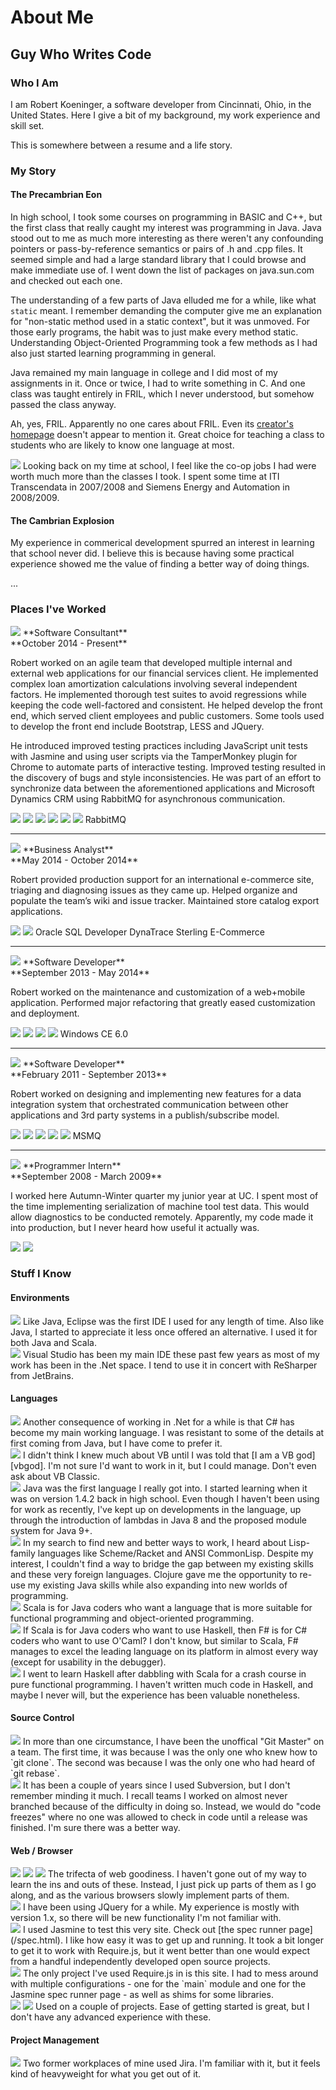 # About Me

## Guy Who Writes Code

### Who I Am

I am Robert Koeninger, a software developer from Cincinnati, Ohio, in the United States. Here I give a bit of my background, my work experience and skill set.

This is somewhere between a resume and a life story.

### My Story

#### The Precambrian Eon

In high school, I took some courses on programming in BASIC and C++, but the first class that really caught my interest was programming in Java. Java stood out to me as much more interesting as there weren't any confounding pointers or pass-by-reference semantics or pairs of .h and .cpp files. It seemed simple and had a large standard library that I could browse and make immediate use of. I went down the list of packages on java.sun.com and checked out each one.

The understanding of a few parts of Java elluded me for a while, like what `static` meant. I remember demanding the computer give me an explanation for "non-static method used in a static context", but it was unmoved. For those early programs, the habit was to just make every method static. Understanding Object-Oriented Programming took a few methods as I had also just started learning programming in general.

Java remained my main language in college and I did most of my assignments in it. Once or twice, I had to write something in C. And one class was taught entirely in FRIL, which I never understood, but somehow passed the class anyway.

Ah, yes, FRIL. Apparently no one cares about FRIL. Even its [creator's homepage][trevormartin] doesn't appear to mention it. Great choice for teaching a class to students who are likely to know one language at most.

<img src="/logos/siemens_logo.svg" class="inset-right" />
Looking back on my time at school, I feel like the co-op jobs I had were worth much more than the classes I took. I spent some time at ITI Transcendata in 2007/2008 and Siemens Energy and Automation in 2008/2009.

#### The Cambrian Explosion

My experience in commerical development spurred an interest in learning that school never did. I believe this is because having some practical experience showed me the value of finding a better way of doing things.

...

### Places I've Worked

<img src="/logos/sds.svg" class="heading" />
**Software Consultant**<br />**October 2014 - Present**

Robert worked on an agile team that developed multiple internal and external web applications for our financial services client. He implemented complex loan amortization calculations involving several independent factors. He implemented thorough test suites to avoid regressions while keeping the code well-factored and consistent. He helped develop the front end, which served client employees and public customers. Some tools used to develop the front end include Bootstrap, LESS and JQuery.

He introduced improved testing practices including JavaScript unit tests with Jasmine and using user scripts via the TamperMonkey plugin for Chrome to automate parts of interactive testing. Improved testing resulted in the discovery of bugs and style inconsistencies. He was part of an effort to synchronize data between the aforementioned applications and Microsoft Dynamics CRM using RabbitMQ for asynchronous communication.

<div class="icon-set">
    <img src="/logos/csharp.svg" class="detail" />
    <img src="/logos/vs.svg" class="detail" />
    <img src="/logos/razor.svg" class="detail" />
    <img src="/logos/javascript.svg" class="detail" />
    <img src="/logos/jquery_icon.svg" class="detail" />
    <img src="/logos/git.svg" class="detail" />
    RabbitMQ
</div>

---

<img src="/logos/cengage.svg" class="heading" />
**Business Analyst**<br />**May 2014 - October 2014**

Robert provided production support for an international e-commerce site, triaging and diagnosing issues as they came up. Helped organize and populate the team’s wiki and issue tracker. Maintained store catalog export applications.

<div class="icon-set">
    <img src="/logos/java.svg" class="detail" />
    <img src="/logos/jira_icon.svg" class="detail" />
    Oracle
    SQL Developer
    DynaTrace
    Sterling E-Commerce
</div>

---

<img src="/logos/apexCovantage.svg" class="heading" />
**Software Developer**<br />**September 2013 - May 2014**

Robert worked on the maintenance and customization of a web+mobile application. Performed major refactoring that greatly eased customization and deployment.

<div class="icon-set">
    <img src="/logos/csharp.svg" class="detail" />
    <img src="/logos/vs.svg" class="detail" />
    <img src="/logos/javascript.svg" class="detail" />
    <img src="/logos/jira_icon.svg" class="detail" />
    Windows CE 6.0
</div>

---

<img src="/logos/reyrey.svg" class="heading" />
**Software Developer**<br />**February 2011 - September 2013**

Robert worked on designing and implementing new features for a data integration system that orchestrated communication between other applications and 3rd party systems in a publish/subscribe model.

<div class="icon-set">
    <img src="/logos/csharp.svg" class="detail" />
    <img src="/logos/vs.svg" class="detail" />
    <img src="/logos/javascript.svg" class="detail" />
    <img src="/logos/xml.svg" class="detail" />
    <img src="/logos/svn.svg" class="detail" />
    MSMQ
</div>

---

<img src="/logos/siemens_logo.svg" class="heading" />
**Programmer Intern**<br />**September 2008 - March 2009**

I worked here Autumn-Winter quarter my junior year at UC. I spent most of the time implementing serialization of machine tool test data. This would allow diagnostics to be conducted remotely. Apparently, my code made it into production, but I never heard how useful it actually was.

<div class="icon-set">
    <img src="/logos/vs.svg" class="detail" />
    <img src="/logos/xml.svg" class="detail" />
</div>

### Stuff I Know

#### Environments

<img src="/logos/eclipse_icon.svg" class="inset-left" />
Like Java, Eclipse was the first IDE I used for any length of time. Also like Java, I started to appreciate it less once offered an alternative. I used it for both Java and Scala.

<div style="clear:both" />

<img src="/logos/vs.svg" class="inset-left" />
Visual Studio has been my main IDE these past few years as most of my work has been in the .Net space. I tend to use it in concert with ReSharper from JetBrains.

#### Languages

<img src="/logos/csharp.svg" class="inset-left" />
Another consequence of working in .Net for a while is that C# has become my main working language. I was resistant to some of the details at first coming from Java, but I have come to prefer it.

<div style="clear:both" />

<img src="/logos/vbnet.svg" class="inset-left" />
I didn't think I knew much about VB until I was told that [I am a VB god][vbgod]. I'm not sure I'd want to work in it, but I could manage. Don't even ask about VB Classic.

<div style="clear:both" />

<img src="/logos/java.svg" class="inset-left" />
Java was the first language I really got into. I started learning when it was on version 1.4.2 back in high school. Even though I haven't been using for work as recently, I've kept up on developments in the language, up through the introduction of lambdas in Java 8 and the proposed module system for Java 9+.

<div style="clear:both" />

<img src="/logos/clojure.svg" class="inset-left" />
In my search to find new and better ways to work, I heard about Lisp-family languages like Scheme/Racket and ANSI CommonLisp. Despite my interest, I couldn't find a way to bridge the gap between my existing skills and these very foreign languages. Clojure gave me the opportunity to re-use my existing Java skills while also expanding into new worlds of programming.

<div style="clear:both" />

<img src="/logos/scala.svg" class="inset-left" />
Scala is for Java coders who want a language that is more suitable for functional programming and object-oriented programming.

<div style="clear:both" />

<img src="/logos/fsharp.svg" class="inset-left" />
If Scala is for Java coders who want to use Haskell, then F# is for C# coders who want to use O'Caml? I don't know, but similar to Scala, F# manages to excel the leading language on its platform in almost every way (except for usability in the debugger).

<div style="clear:both" />

<img src="/logos/haskell.svg" class="inset-left" />
I went to learn Haskell after dabbling with Scala for a crash course in pure functional programming. I haven't written much code in Haskell, and maybe I never will, but the experience has been valuable nonetheless.

#### Source Control

<img src="/logos/git.svg" class="inset-left" />
In more than one circumstance, I have been the unoffical "Git Master" on a team. The first time, it was because I was the only one who knew how to `git clone`. The second was because I was the only one who had heard of `git rebase`.

<div style="clear:both" />

<img src="/logos/svn.svg" class="inset-left" />
It has been a couple of years since I used Subversion, but I don't remember minding it much. I recall teams I worked on almost never branched because of the difficulty in doing so. Instead, we would do "code freezes" where no one was allowed to check in code until a release was finished. I'm sure there was a better way.

#### Web / Browser

<img src="/logos/html.svg" class="inset-left" />
<img src="/logos/css.svg" class="inset-left" />
<img src="/logos/javascript.svg" class="inset-left" />
The trifecta of web goodiness. I haven't gone out of my way to learn the ins and outs of these. Instead, I just pick up parts of them as I go along, and as the various browsers slowly implement parts of them.

<div style="clear:both" />

<img src="/logos/jquery_icon.svg" class="inset-left" />
I have been using JQuery for a while. My experience is mostly with version 1.x, so there will be new functionality I'm not familiar with.

<div style="clear:both" />

<img src="/logos/jasmine.svg" class="inset-left" />
I used Jasmine to test this very site. Check out [the spec runner page](/spec.html). I like how easy it was to get up and running. It took a bit longer to get it to work with Require.js, but it went better than one would expect from a handful independently developed open source projects.

<div style="clear:both" />

<img src="/logos/requirejs_icon.svg" class="inset-left" />
The only project I've used Require.js in is this site. I had to mess around with multiple configurations - one for the `main` module and one for the Jasmine spec runner page - as well as shims for some libraries.

<div style="clear:both" />

<img src="/logos/nodejs.svg" class="inset-left" />
<img src="/logos/npm.svg" class="inset-left" />
Used on a couple of projects. Ease of getting started is great, but I don't have any advanced experience with these.

#### Project Management

<img src="/logos/jira_icon.svg" class="inset-left" />
Two former workplaces of mine used Jira. I'm familiar with it, but it feels kind of heavyweight for what you get out of it.

[vbgod]: /?vbgod "I Am A VB God"
[trevormartin]: http://seis.bristol.ac.uk/~entpm/ "Professor Trevor Martin"
